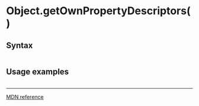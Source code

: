 # Object.getOwnPropertyDescriptors()

## Syntax

```js
```

## Usage examples

```js
```

---

[MDN reference]()
